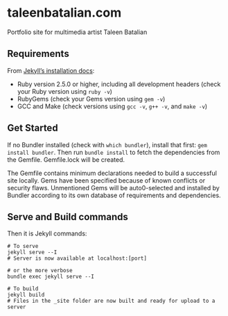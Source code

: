 taleenbatalian.com
==================

Portfolio site for multimedia artist Taleen Batalian

## Requirements

From [Jekyll’s installation docs](https://jekyllrb.com/docs/installation/): 

+ Ruby version 2.5.0 or higher, including all development headers (check your Ruby version using `ruby -v`)
+ RubyGems (check your Gems version using `gem -v`)
+ GCC and Make (check versions using `gcc -v`, `g++ -v`, and `make -v`)

## Get Started

If no Bundler installed (check with `which bundler`), install that first: `gem install bundler`.
Then run `bundle install` to fetch the dependencies from the Gemfile. Gemfile.lock will be created.

The Gemfile contains minimum declarations needed to build a successful site locally. Gems have been specified 
because of known conflicts or security flaws. Unmentioned Gems will be auto0-selected and installed by Bundler 
according to its own database of requirements and dependencies.

## Serve and Build commands

Then it is Jekyll commands:

```
# To serve
jekyll serve --I
# Server is now available at localhost:[port]

# or the more verbose
bundle exec jekyll serve --I

# To build
jekyll build
# Files in the _site folder are now built and ready for upload to a server
```